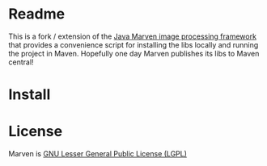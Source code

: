 # Readme

This is a fork / extension of the [Java Marven image processing framework](http://marvinproject.sourceforge.net/en/license.html) that provides a convenience script
for installing the libs locally and running the project in Maven. Hopefully one day Marven publishes its libs to Maven central!

# Install


# License

Marven is [GNU Lesser General Public License (LGPL)](http://marvinproject.sourceforge.net/en/license.html)
